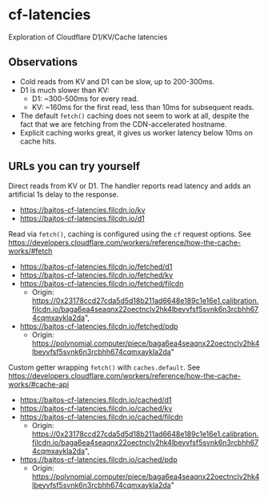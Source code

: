 # cf-latencies

Exploration of Cloudflare D1/KV/Cache latencies

## Observations

- Cold reads from KV and D1 can be slow, up to 200-300ms.
- D1 is much slower than KV:
  - D1: ~300-500ms for every read.
  - KV: ~160ms for the first read, less than 10ms for subsequent reads.
- The default `fetch()` caching does not seem to work at all, despite the fact that we are fetching from the CDN-accelerated hostname.
- Explicit caching works great, it gives us worker latency below 10ms on cache hits.

## URLs you can try yourself

Direct reads from KV or D1. The handler reports read latency and adds an artificial 1s delay to the response.

- https://bajtos-cf-latencies.filcdn.io/kv
- https://bajtos-cf-latencies.filcdn.io/d1

Read via `fetch()`, caching is configured using the `cf` request options.
See https://developers.cloudflare.com/workers/reference/how-the-cache-works/#fetch

- https://bajtos-cf-latencies.filcdn.io/fetched/d1
- https://bajtos-cf-latencies.filcdn.io/fetched/kv
- https://bajtos-cf-latencies.filcdn.io/fetched/filcdn
  - Origin: https://0x23178ccd27cda5d5d18b211ad6648e189c1e16e1.calibration.filcdn.io/baga6ea4seaqnx22oectnclv2hk4lbeyvfsf5svnk6n3rcbhh674cqmxaykla2da",
- https://bajtos-cf-latencies.filcdn.io/fetched/pdp
  - Origin: https://polynomial.computer/piece/baga6ea4seaqnx22oectnclv2hk4lbeyvfsf5svnk6n3rcbhh674cqmxaykla2da"

Custom getter wrapping `fetch()` with `caches.default`.
See https://developers.cloudflare.com/workers/reference/how-the-cache-works/#cache-api

- https://bajtos-cf-latencies.filcdn.io/cached/d1
- https://bajtos-cf-latencies.filcdn.io/cached/kv
- https://bajtos-cf-latencies.filcdn.io/cached/filcdn
  - Origin: https://0x23178ccd27cda5d5d18b211ad6648e189c1e16e1.calibration.filcdn.io/baga6ea4seaqnx22oectnclv2hk4lbeyvfsf5svnk6n3rcbhh674cqmxaykla2da",
- https://bajtos-cf-latencies.filcdn.io/cached/pdp
  - Origin: https://polynomial.computer/piece/baga6ea4seaqnx22oectnclv2hk4lbeyvfsf5svnk6n3rcbhh674cqmxaykla2da"
